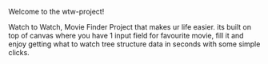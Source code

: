Welcome to the wtw-project!

Watch to Watch, Movie Finder Project that makes ur life easier. its built on top of canvas where you have 1 input field for favourite movie, fill it and enjoy getting what to watch tree structure data in seconds with some simple clicks.